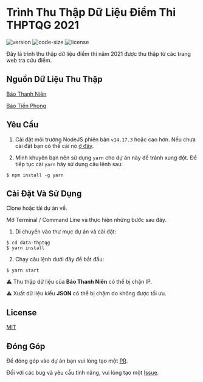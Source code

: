 # Trình Thu Thập Dữ Liệu Điểm Thi THPTQG 2021

![version](https://img.shields.io/github/package-json/v/tronghieu60s/data-thptqg)
![code-size](https://img.shields.io/github/languages/code-size/tronghieu60s/data-thptqg)
![license](https://img.shields.io/github/license/tronghieu60s/data-thptqg)

Đây là trình thu thập dữ liệu điểm thi năm 2021 được thu thập từ các trang web tra cứu điểm.


## Nguồn Dữ Liệu Thu Thập

[Báo Thanh Niên](https://thanhnien.vn/giao-duc/tuyen-sinh/2021/tra-cuu-diem-thi-thpt-quoc-gia.html)

[Báo Tiền Phong](https://tienphong.vn/tra-cuu-diem-thi.tpo)


## Yêu Cầu

1. Cài đặt môi trường NodeJS phiên bản `v14.17.3` hoặc cao hơn. Nếu chưa cài đặt bạn có thể cài nó [ở đây](https://nodejs.org/en/).

2. Mình khuyên bạn nên sử dụng `yarn` cho dự án này để tránh xung đột. Để tiếp tục cài `yarn` hãy sử dụng câu lệnh sau:

```
$ npm install -g yarn
```


## Cài Đặt Và Sử Dụng

Clone hoặc tải dự án về.

Mở Terminal / Command Line và thực hiện những bước sau đây.

1. Di chuyển vào thư mục dự án và cài đặt:

```
$ cd data-thptqg
$ yarn install
```

2. Chạy câu lệnh dưới đây để bắt đầu:

```
$ yarn start
```

⚠️ Thu thập dữ liệu của **Báo Thanh Niên** có thể bị chặn IP.

⚠️ Xuất dữ liệu kiểu **JSON** có thể bị chậm do không được tối ưu.

## License

[MIT](https://github.com/tronghieu60s/data-thptqg/blob/master/LICENSE)


## Đóng Góp

Để đóng góp vào dự án bạn vui lòng tạo một [PR](https://github.com/tronghieu60s/data-thptqg/pulls).

Đối với các bug và yêu cầu tính năng, vui lòng tạo một [Issue](https://github.com/tronghieu60s/data-thptqg/issues).
